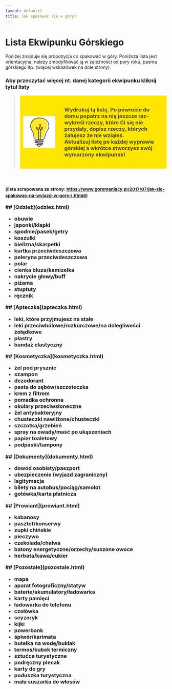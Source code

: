 ```yaml
---
layout: default1
title: Jak spakować się w góry?
---
```


# Lista Ekwipunku Górskiego

Poniżej znajduje się propozycja co spakować w góry. Poniższa lista jest orientacyjna, należy zmodyfikiwać ją w zależności od pory roku, pasma górskiego itp. (więcej wskazówek na dole strony).

<h3 class="bg-greyBaseDark">Aby przeczytać więcej nt. danej kategorii ekwipunku kliknij tytuł listy

<blockquote>
    <div style="display: flex; align-items: center; background-color:rgb(255, 230, 0); padding: 10px;">
    <img src="assets/images/bulb.png" alt="Żarówka" style="margin-right: 20px; width: 100px; height: auto;">
    <p style= "color: rgb(75, 70, 70); padding: 8px;">
        Wydrukuj tą listę. Po powrocie do domu popatrz na nią jeszcze raz- wykreśl rzeczy, które Ci się nie przydały, dopisz rzeczy, których żałujesz że nie wziąłeś.<br>
        Aktualizuj listę po każdej wyprawie górskiej a wkrótce stworzysz swój wymarzony ekwipunek!
    </p>
    </div>
</blockquote>

<br>

<small>(lista scrapowana ze strony: https://www.goromaniacy.pl/2017/07/jak-sie-spakowac-na-wyjazd-w-gory-i.html#)</small>
<div class="flex flex-col gap-8 w-full">
    <div class="bg-white w-full">
    ## [Odzież](odziez.html)

- obuwie
- japonki/klapki
- spodnie/pasek/getry
- koszulki
- bielizna/skarpetki
- kurtka przeciwdeszczowa
- peleryna przeciwdeszczowa
- polar
- cienka bluza/kamizelka
- nakrycie głowy/buff
- piżama
- stuptuty
- ręcznik
</div>
<div class="bg-greyBase w-full">
## [Apteczka](apteczka.html)

- leki, które przyjmujesz na stałe
- leki przeciwbólowe/rozkurczowe/na dolegliwości żołądkowe
- plastry
- bandaż elastyczny
</div>
<div class="bg-white w-full">
## [Kosmetyczka](kosmetyczka.html)

- żel pod prysznic
- szampon
- dezodorant
- pasta do zębów/szczoteczka
- krem z filtrem
- pomadka ochronna
- okulary przeciwsłoneczne
- żel antybakteryjny
- chusteczki nawilżone/chusteczki
- szczotka/grzebień
- spray na owady/maść po ukąszeniach
- papier toaletowy
- podpaski/tampony
</div>
<div class="bg-greyBase w-full">
## [Dokumenty](dokumenty.html)

- dowód osobisty/paszport
- ubezpieczenie (wyjazd zagraniczny)
- legitymacja
- bilety na autobus/pociąg/samolot
- gotówka/karta płatnicza
</div>
<div class="bg-white w-full">
## [Prowiant](prowiant.html)

- kabanosy
- pasztet/konserwy
- zupki chińskie
- pieczywo
- czekolada/chałwa
- batony energetyczne/orzechy/suszone owoce
- herbata/kawa/cukier
</div>
<div class="bg-greyBase w-full">
## [Pozostałe](pozostale.html)

- mapa
- aparat fotograficzny/statyw
- baterie/akumulatory/ładowarka
- karty pamięci
- ładowarka do telefonu
- czołówka
- scyzoryk
- kijki
- powerbank
- śpiwór/karimata
- butelka na wodę/bukłak
- termos/kubek termiczny
- sztućce turystyczne
- podręczny plecak
- karty do gry
- poduszka turystyczna
- mała suszarka do włosów
</div>
<br><br>
